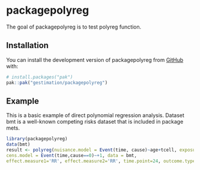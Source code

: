 
<!-- README.md is generated from README.Rmd. Please edit that file -->

# packagepolyreg

<!-- badges: start -->
<!-- badges: end -->

The goal of packagepolyreg is to test polyreg function.

## Installation

You can install the development version of packagepolyreg from
[GitHub](https://github.com/) with:

``` r
# install.packages("pak")
pak::pak("gestimation/packagepolyreg")
```

## Example

This is a basic example of direct polynomial regression analysis.
Dataset bmt is a well-known competing risks dataset that is included in
package mets.

``` r
library(packagepolyreg)
data(bmt)
result <- polyreg(nuisance.model = Event(time, cause)~age+tcell, exposure = 'platelet',
cens.model = Event(time,cause==0)~+1, data = bmt, 
effect.measure1='RR', effect.measure2='RR', time.point=24, outcome.type='COMPETINGRISK')
```
